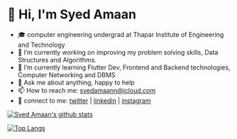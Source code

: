 # 							 👋 Hi, I'm Syed Amaan

- 🎓 computer engineering undergrad at Thapar Institute of Engineering and Technology 
- 🔭 I’m currently working on improving my problem solving skills, Data Structures and Algorithms.
- 🌱 I’m currently learning Flutter Dev, Frontend and Backend technologies, Computer Networking and DBMS
- 💬 Ask me about anything, happy to help
- 📫 How to reach me: syedamaann@icloud.com
- :raised_hands: connect to me: [twitter](https://twitter.com/syedamaann) | [linkedin](https://www.linkedin.com/in/syed-amaan-24395313a/) | [instagram](https://www.instagram.com/syedamaann) 

[![Syed Amaan's github stats](https://github-readme-stats.vercel.app/api?username=syedamaann&count_private=true&show_icons=true&theme=algolia&hide_rank=false)](https://github.com/anuraghazra/github-readme-stats)

[![Top Langs](https://github-readme-stats.vercel.app/api/top-langs/?username=syedamaann&layout=compact&theme=algolia)](https://github.com/anuraghazra/github-readme-stats)

